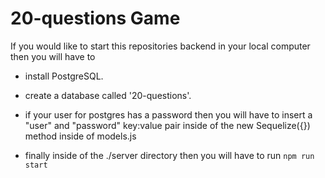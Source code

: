 # 20-questions Game

If you would like to start this repositories backend in your local computer then you will have to 

+ install PostgreSQL.

+ create a database called '20-questions'.

+ if your user for postgres has a password then you will have to insert a "user" and "password" key:value pair inside of the new Sequelize({}) method inside of models.js

+ finally inside of the ./server directory then you will have to run ```npm run start```